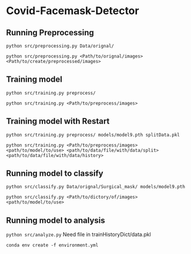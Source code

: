 # Covid-Facemask-Detector


## Running Preprocessing
`python src/preprocessing.py Data/orignal/`

`python src/preprocessing.py <Path/to/orignal/images> <Path/to/create/preprocessed/images>`

## Training model
`python src/training.py preprocess/`

`python src/training.py <Path/to/preprocess/images>`

## Training model with Restart
`python src/training.py preprocess/ models/model9.pth splitData.pkl`

`python src/training.py <Path/to/preprocess/images> <path/to/model/to/use> <path/to/data/file/with/data/split> <path/to/data/file/with/data/history> `

## Running model to classify
`python src/classify.py Data/orignal/Surgical_mask/ models/model9.pth `

`python src/classify.py <Path/to/dictory/of/images> <path/to/model/to/use>`



## Running model to analysis
`python src/analyze.py`
Need file in trainHistoryDict/data.pkl



`conda env create -f environment.yml`
